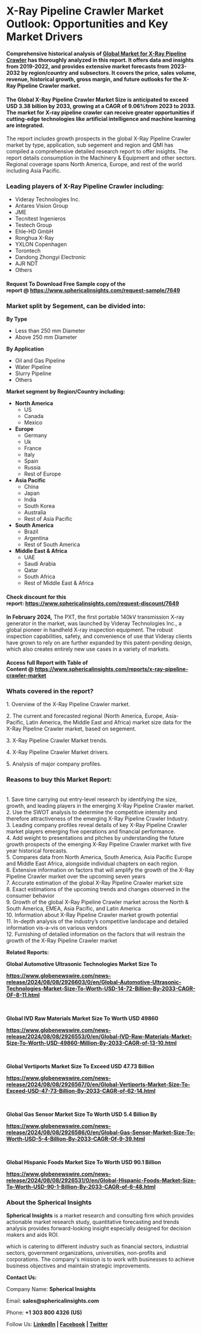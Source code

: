 <div class="content-title">
<h1>X-Ray Pipeline Crawler Market Outlook: Opportunities and Key Market Drivers</h1>
<p><strong>Comprehensive historical analysis of&nbsp;<a href="https://www.sphericalinsights.com/reports/x-ray-pipeline-crawler-market" target="_blank" rel="noopener">Global Market for X-Ray Pipeline Crawler</a>&nbsp;has thoroughly analyzed in this report. It offers data and insights from 2019-2022, and provides extensive market forecasts from 2023-2032 by region/country and subsectors. It covers the price, sales volume, revenue, historical growth, gross margin, and future outlooks for the X-Ray Pipeline Crawler market.</strong></p>
<h4><strong>The Global X-Ray Pipeline Crawler Market Size is anticipated to exceed USD 3.38 billion by 2033, growing at a CAGR of 9.06%from 2023 to 2033. The market for X-ray pipeline crawler can receive greater opportunities if cutting-edge technologies like artificial intelligence and machine learning are integrated.</strong></h4>
<p>The report includes growth prospects in the global X-Ray Pipeline Crawler market by type, application, sub segement and region and QMI has compiled a comprehensive detailed research report to offer insights. The report details consumption in the Machinery &amp; Equipment and other sectors. Regional coverage spans North America, Europe, and rest of the world including Asia Pacific.</p>
<h3><strong>Leading players of X-Ray Pipeline Crawler including:</strong></h3>
<ul>
<li>Videray Technologies Inc.</li>
<li>Antares Vision Group</li>
<li>JME</li>
<li>Tecnitest Ingenieros</li>
<li>Testech Group</li>
<li>Ehle-HD GmbH</li>
<li>Ronghua X-Ray</li>
<li>YXLON Copenhagen</li>
<li>Torontech</li>
<li>Dandong Zhongyi Electronic</li>
<li>AJR NDT</li>
<li>Others &nbsp;</li>
</ul>
<h4>Request To Download Free Sample copy of the report&nbsp;@&nbsp;<a href="https://www.sphericalinsights.com/request-sample/7649" target="_blank" rel="noopener">https://www.sphericalinsights.com/request-sample/7649</a></h4>
<h3><strong>Market split by Segement, can be divided into:</strong></h3>
<p><strong>By Type</strong></p>
<ul>
<li>Less than 250 mm Diameter</li>
<li>Above 250 mm Diameter</li>
</ul>
<p><strong>By</strong><strong>&nbsp;Application</strong></p>
<ul>
<li>Oil and Gas Pipeline</li>
<li>Water Pipeline</li>
<li>Slurry Pipeline</li>
<li>Others</li>
</ul>
<p><strong>Market segment by Region/Country including:</strong></p>
<ul>
<li><strong>North America</strong>
<ul>
<li>US</li>
<li>Canada</li>
<li>Mexico</li>
</ul>
</li>
<li><strong>Europe</strong>
<ul>
<li>Germany</li>
<li>Uk</li>
<li>France</li>
<li>Italy</li>
<li>Spain</li>
<li>Russia</li>
<li>Rest of Europe</li>
</ul>
</li>
<li><strong>Asia Pacific</strong>
<ul>
<li>China</li>
<li>Japan</li>
<li>India</li>
<li>South Korea</li>
<li>Australia</li>
<li>Rest of Asia Pacific</li>
</ul>
</li>
<li><strong>South America</strong>
<ul>
<li>Brazil</li>
<li>Argentina</li>
<li>Rest of South America</li>
</ul>
</li>
<li><strong>Middle East &amp; Africa</strong>
<ul>
<li>UAE</li>
<li>Saudi Arabia</li>
<li>Qatar</li>
<li>South Africa</li>
<li>Rest of Middle East &amp; Africa</li>
</ul>
</li>
</ul>
<h4>Check discount for this report:&nbsp;<a href="https://www.sphericalinsights.com/request-discount/7649" target="_blank" rel="noopener">https://www.sphericalinsights.com/request-discount/7649</a></h4>
<p><strong>In February 2024,</strong>&nbsp;The PXT, the first portable 140kV transmission X-ray generator in the market, was launched by Videray Technologies Inc., a global pioneer in handheld X-ray inspection equipment. The robust inspection capabilities, safety, and convenience of use that Videray clients have grown to rely on are further expanded by this patent-pending design, which also creates entirely new use cases in a variety of markets.</p>
<h4>Access full Report with Table of Content&nbsp;@&nbsp;<a href="https://www.sphericalinsights.com/reports/x-ray-pipeline-crawler-market" target="_blank" rel="noopener">https://www.sphericalinsights.com/reports/x-ray-pipeline-crawler-market</a></h4>
<h3><strong>Whats covered in the report?</strong></h3>
<p>1. Overview of the X-Ray Pipeline Crawler market.</p>
<p>2. The current and forecasted regional (North America, Europe, Asia-Pacific, Latin America, the Middle East and Africa) market size data for the X-Ray Pipeline Crawler market, based on segement.</p>
<p>3. X-Ray Pipeline Crawler Market trends.</p>
<p>4. X-Ray Pipeline Crawler Market drivers.</p>
<p>5. Analysis of major company profiles.</p>
<h3><strong>Reasons to buy this Market Report:</strong></h3>
<p><br />1. Save time carrying out entry-level research by identifying the size, growth, and leading players in the emerging X-Ray Pipeline Crawler market.<br />2. Use the SWOT analysis to determine the competitive intensity and therefore attractiveness of the emerging X-Ray Pipeline Crawler Industry.<br />3. Leading company profiles reveal details of key X-Ray Pipeline Crawler market players emerging five operations and financial performance.<br />4. Add weight to presentations and pitches by understanding the future growth prospects of the emerging X-Ray Pipeline Crawler market with five year historical forecasts.<br />5. Compares data from North America, South America, Asia Pacific Europe and Middle East Africa, alongside individual chapters on each region.<br />6. Extensive information on factors that will amplify the growth of the X-Ray Pipeline Crawler market over the upcoming seven years<br />7. Accurate estimation of the global X-Ray Pipeline Crawler market size<br />8. Exact estimations of the upcoming trends and changes observed in the consumer behavior<br />9. Growth of the global X-Ray Pipeline Crawler market across the North &amp; South America, EMEA, Asia Pacific, and Latin America<br />10. Information about X-Ray Pipeline Crawler market growth potential<br />11. In-depth analysis of the industry&rsquo;s competitive landscape and detailed information vis-a-vis on various vendors<br />12. Furnishing of detailed information on the factors that will restrain the growth of the X-Ray Pipeline Crawler market</p>
<p><strong>Related Reports:</strong></p>
<p><strong>Global Automotive Ultrasonic Technologies Market Size To</strong></p>
<p><strong><a href="https://www.globenewswire.com/news-release/2024/08/08/2926603/0/en/Global-Automotive-Ultrasonic-Technologies-Market-Size-To-Worth-USD-14-72-Billion-By-2033-CAGR-OF-8-11.html">https://www.globenewswire.com/news-release/2024/08/08/2926603/0/en/Global-Automotive-Ultrasonic-Technologies-Market-Size-To-Worth-USD-14-72-Billion-By-2033-CAGR-OF-8-11.html</a></strong></p>
<p><strong>&nbsp;</strong></p>
<p><strong>Global IVD Raw Materials Market Size To Worth USD 49860</strong></p>
<p><strong><a href="https://www.globenewswire.com/news-release/2024/08/08/2926553/0/en/Global-IVD-Raw-Materials-Market-Size-To-Worth-USD-49860-Million-By-2033-CAGR-of-13-10.html">https://www.globenewswire.com/news-release/2024/08/08/2926553/0/en/Global-IVD-Raw-Materials-Market-Size-To-Worth-USD-49860-Million-By-2033-CAGR-of-13-10.html</a></strong></p>
<p><strong>&nbsp;</strong></p>
<p><strong>Global Vertiports Market Size To Exceed USD 47.73 Billion</strong></p>
<p><strong><a href="https://www.globenewswire.com/news-release/2024/08/08/2926567/0/en/Global-Vertiports-Market-Size-To-Exceed-USD-47-73-Billion-By-2033-CAGR-of-62-14.html">https://www.globenewswire.com/news-release/2024/08/08/2926567/0/en/Global-Vertiports-Market-Size-To-Exceed-USD-47-73-Billion-By-2033-CAGR-of-62-14.html</a></strong></p>
<p><strong>&nbsp;</strong></p>
<p><strong>Global Gas Sensor Market Size To Worth USD 5.4 Billion By</strong></p>
<p><strong><a href="https://www.globenewswire.com/news-release/2024/08/08/2926586/0/en/Global-Gas-Sensor-Market-Size-To-Worth-USD-5-4-Billion-By-2033-CAGR-Of-9-39.html">https://www.globenewswire.com/news-release/2024/08/08/2926586/0/en/Global-Gas-Sensor-Market-Size-To-Worth-USD-5-4-Billion-By-2033-CAGR-Of-9-39.html</a></strong></p>
<p><strong>&nbsp;</strong></p>
<p><strong>Global Hispanic Foods Market Size To Worth USD 90.1 Billion</strong></p>
<p><strong><a href="https://www.globenewswire.com/news-release/2024/08/08/2926531/0/en/Global-Hispanic-Foods-Market-Size-To-Worth-USD-90-1-Billion-By-2033-CAGR-of-6-48.html">https://www.globenewswire.com/news-release/2024/08/08/2926531/0/en/Global-Hispanic-Foods-Market-Size-To-Worth-USD-90-1-Billion-By-2033-CAGR-of-6-48.html</a></strong></p>
<h3><strong>About the Spherical Insights</strong></h3>
<p><strong>Spherical Insights</strong>&nbsp;is a market research and consulting firm which provides actionable market research study, quantitative forecasting and trends analysis provides forward-looking insight especially designed for decision makers and aids ROI.</p>
<p>which is catering to different industry such as financial sectors, industrial sectors, government organizations, universities, non-profits and corporations. The company's mission is to work with businesses to achieve business objectives and maintain strategic improvements.</p>
<p><strong>Contact Us:</strong></p>
<p>Company Name:&nbsp;<strong>Spherical Insights</strong></p>
<p>Email:&nbsp;<strong>sales@sphericalinsights.com</strong></p>
<p>Phone:&nbsp;<strong>+1 303 800 4326 (US)</strong></p>
<p>Follow Us:&nbsp;<strong><a href="https://www.linkedin.com/company/spherical-insight/"><u>LinkedIn</u></a>&nbsp;|&nbsp;<a href="https://www.facebook.com/sphericalinsights22"><u>Facebook</u></a>&nbsp;|&nbsp;<a href="https://twitter.com/SInsights_US"><u>Twitter</u></a></strong></p>
</div>
<div class="content-title">&nbsp;</div>
